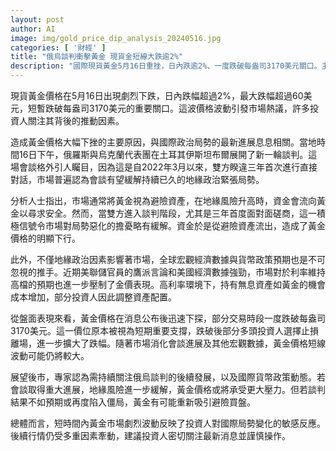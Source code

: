 ```yaml
---
layout: post
author: AI
image: img/gold_price_dip_analysis_20240516.jpg
categories: [ '財經' ]
title: "俄烏談判衝擊黃金 現貨金短線大跌逾2%"
description: "國際現貨黃金5月16日重挫，日內跌逾2%、一度跌破每盎司3170美元關口。主因俄烏三年來首度展開直接談判，緩和地緣政治緊張，資金避險需求降溫，加上美聯儲官員鷹派立場、美國經濟數據強勁，使高利率預期壓制金價。短線波動劇烈，後續需持續關注談判進展及國際宏觀經濟變化。"
---
```

現貨黃金價格在5月16日出現劇烈下跌，日內跌幅超過2%，最大跌幅超過60美元，短暫跌破每盎司3170美元的重要關口。這波價格波動引發市場熱議，許多投資人關注其背後的推動因素。

造成黃金價格大幅下挫的主要原因，與國際政治局勢的最新進展息息相關。當地時間16日下午，俄羅斯與烏克蘭代表團在土耳其伊斯坦布爾展開了新一輪談判。這場會談格外引人矚目，因為這是自2022年3月以來，雙方睽違三年首次進行直接對話，市場普遍認為會談有望緩解持續已久的地緣政治緊張局勢。

分析人士指出，市場通常將黃金視為避險資產，在地緣風險升高時，資金會流向黃金以尋求安全。然而，當雙方進入談判階段，尤其是三年首度面對面磋商，這一積極信號令市場對局勢惡化的擔憂略有緩解。資金於是從避險資產流出，造成了黃金價格的明顯下行。

此外，不僅地緣政治因素影響著市場，全球宏觀經濟數據與貨幣政策預期也是不可忽視的推手。近期美聯儲官員的鷹派言論和美國經濟數據強勁，市場對於利率維持高檔的預期也進一步壓制了金價表現。高利率環境下，持有無息資產如黃金的機會成本增加，部分投資人因此調整資產配置。

從盤面表現來看，黃金價格在消息公布後迅速下探，部分交易時段一度跌破每盎司3170美元。這一價位原本被視為短期重要支撐，跌破後部分多頭投資人選擇止損離場，進一步擴大了跌幅。隨著市場消化會談進展及其他宏觀數據，黃金價格短線波動可能仍將較大。

展望後市，專家認為需持續關注俄烏談判的後續發展，以及國際貨幣政策動態。若會談取得重大進展，地緣風險進一步緩解，黃金價格或將承受更大壓力。但若談判結果不如預期或再度陷入僵局，黃金有可能重新吸引避險買盤。

總體而言，短時間內黃金市場劇烈波動反映了投資人對國際局勢變化的敏感反應。後續行情仍受多重因素牽動，建議投資人密切關注最新消息並謹慎操作。